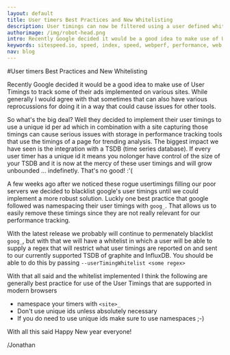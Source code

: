 ```yaml
---
layout: default
title: User timers Best Practices and New Whitelisting
description: User timings can now be filtered using a user defined whitelist
authorimage: /img/robot-head.png
intro: Recently Google decided it would be a good idea to make use of User Timings to track some of their ads implemented on various sites. While generally I would agree with that sometimes that can also have various reprocussions for doing it in a way that could cause issues for other tools. 
keywords: sitespeed.io, speed, index, speed, webperf, performance, web, wpo
nav: blog
---
```


#User timers Best Practices and New Whitelisting

Recently Google decided it would be a good idea to make use of User Timings to track some of their ads implemented on various sites. While generally I would agree with that sometimes that can also have various reprocussions for doing it in a way that could cause issues for other tools. 

So what's the big deal? Well they decided to implement their user timings to use a unique id per ad which in combination with a site capturing those timings can cause serious issues with storage in performance tracking tools that use the timings of a page for trending analysis. The biggest impact we have seen is the integration with a TSDB (time series database). If every user timer has a unique id it means you nolonger have control of the size of your TSDB and it is now at the mercy of these user timings and will grow unbounded ... indefinetly. That's no good! :'( 

A few weeks ago after we noticed these rogue usertimings filling our poor servers we decided to blacklist google's user timings until we could implement a more robust solution. Luckly one best practice that google followed was namespacing their user timings with `goog_`. That allows us to easily remove these timings since they are not really relevant for our performance tracking. 

With the latest release we probably will continue to permenately blacklist `goog_`, but with that we will have a whitelist in which a user will be able to supply a regex that will restrict what user timings are reported on and sent to our currently supported TSDB of graphite and InfluxDB. You should be able to do this by passing `--userTimingWhitelist <some regex>`


With that all said and the whitelist implemented I think the following are generally best practice for use of the User Timings that are supported in modern browsers

- namespace your timers with `<site>_`
- Don't use unique ids unless absolutely necessary
- If you do need to use unique ids make sure to use namespaces ;-)

With all this said Happy New year everyone!

/Jonathan